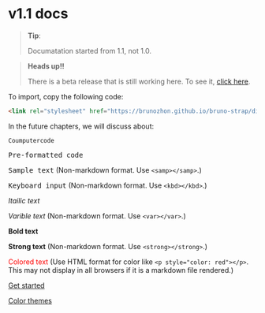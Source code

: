 # v1.1 docs

> **Tip**: 
>
> Documatation started from 1.1, not 1.0.

> **Heads up!!**
>
> There is a beta release that is still working here. To see it, [click here](/bruno-strap/docs/1.2@beta.1/).
 
To import, copy the following code:

```html
<link rel="stylesheet" href="https://brunozhon.github.io/bruno-strap/dist/1.1/bruno-strap.css" />
```

In the future chapters, we will discuss about:

<code>Coumputercode</code>

<pre>
Pre-formatted code
</pre>

<samp>Sample text</samp> (Non-markdown format. Use `<samp></samp>`.)

<kbd>Keyboard input</kbd> (Non-markdown format. Use `<kbd></kbd>`.)

<i>Itailic text</i>

<var>Varible text</var> (Non-markdown format. Use `<var></var>`.)

<b>Bold text</b>

<strong>Strong text</strong> (Non-markdown format. Use `<strong></strong>`.)

<span style="color: red">Colored text</span> (Use HTML format for color like `<p style="color: red"></p>`. This may not display in all browsers if it is a markdown file rendered.)

[Get started](/bruno-strap/docs/1.1/getting-started/basic-syntax-of-html-and-a-quick-intro/)

[Color themes](/bruno-strap/docs/1.1/getting-started/color-themes/1.0/)
